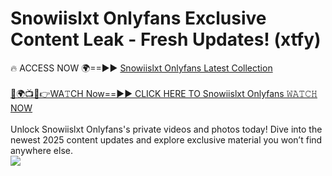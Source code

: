 # Snowiislxt Onlyfans Exclusive Content Leak - Fresh Updates! (xtfy)

🔥 ACCESS NOW 🌍==►► <a href="https://tinyurl.com/kvy9nzfs" rel="nofollow">Snowiislxt Onlyfans Latest Collection</a>
<br><br>
[🔴🌍📺📱👉WA𝚃CH Now==►► CLICK HERE TO Snowiislxt Onlyfans 𝚆𝙰𝚃𝙲𝙷 NOW](https://tinyurl.com/kvy9nzfs)
<br><br>
Unlock Snowiislxt Onlyfans's private videos and photos today! Dive into the newest 2025 content updates and explore exclusive material you won’t find anywhere else.
<br>
<a href="https://tinyurl.com/kvy9nzfs" rel="nofollow" data-target="animated-image.originalLink"><img src="https://camo.githubusercontent.com/8a4f000d20f83aca3bf7ec5f350d767afa0574a8a352519fd8cfa583a6f93a33/68747470733a2f2f692e696d6775722e636f6d2f644a486b345a712e676966" data-canonical-src="https://i.imgur.com/dJHk4Zq.gif" style="max-width: 100%; display: inline-block;" data-target="animated-image.originalImage"></a>
<br>
